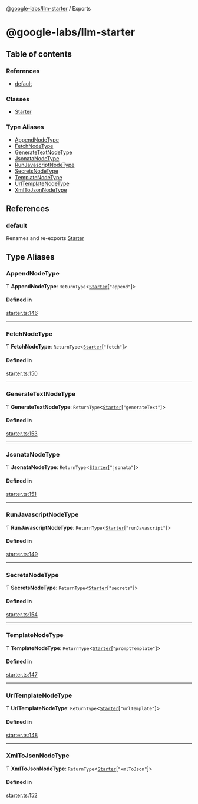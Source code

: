 [@google-labs/llm-starter](README.md) / Exports

# @google-labs/llm-starter

## Table of contents

### References

- [default](modules.md#default)

### Classes

- [Starter](classes/Starter.md)

### Type Aliases

- [AppendNodeType](modules.md#appendnodetype)
- [FetchNodeType](modules.md#fetchnodetype)
- [GenerateTextNodeType](modules.md#generatetextnodetype)
- [JsonataNodeType](modules.md#jsonatanodetype)
- [RunJavascriptNodeType](modules.md#runjavascriptnodetype)
- [SecretsNodeType](modules.md#secretsnodetype)
- [TemplateNodeType](modules.md#templatenodetype)
- [UrlTemplateNodeType](modules.md#urltemplatenodetype)
- [XmlToJsonNodeType](modules.md#xmltojsonnodetype)

## References

### default

Renames and re-exports [Starter](classes/Starter.md)

## Type Aliases

### AppendNodeType

Ƭ **AppendNodeType**: `ReturnType`<[`Starter`](classes/Starter.md)[``"append"``]\>

#### Defined in

[starter.ts:146](https://github.com/Chizobaonorh/labs-prototypes/blob/0d5a680/seeds/llm-starter/src/starter.ts#L146)

___

### FetchNodeType

Ƭ **FetchNodeType**: `ReturnType`<[`Starter`](classes/Starter.md)[``"fetch"``]\>

#### Defined in

[starter.ts:150](https://github.com/Chizobaonorh/labs-prototypes/blob/0d5a680/seeds/llm-starter/src/starter.ts#L150)

___

### GenerateTextNodeType

Ƭ **GenerateTextNodeType**: `ReturnType`<[`Starter`](classes/Starter.md)[``"generateText"``]\>

#### Defined in

[starter.ts:153](https://github.com/Chizobaonorh/labs-prototypes/blob/0d5a680/seeds/llm-starter/src/starter.ts#L153)

___

### JsonataNodeType

Ƭ **JsonataNodeType**: `ReturnType`<[`Starter`](classes/Starter.md)[``"jsonata"``]\>

#### Defined in

[starter.ts:151](https://github.com/Chizobaonorh/labs-prototypes/blob/0d5a680/seeds/llm-starter/src/starter.ts#L151)

___

### RunJavascriptNodeType

Ƭ **RunJavascriptNodeType**: `ReturnType`<[`Starter`](classes/Starter.md)[``"runJavascript"``]\>

#### Defined in

[starter.ts:149](https://github.com/Chizobaonorh/labs-prototypes/blob/0d5a680/seeds/llm-starter/src/starter.ts#L149)

___

### SecretsNodeType

Ƭ **SecretsNodeType**: `ReturnType`<[`Starter`](classes/Starter.md)[``"secrets"``]\>

#### Defined in

[starter.ts:154](https://github.com/Chizobaonorh/labs-prototypes/blob/0d5a680/seeds/llm-starter/src/starter.ts#L154)

___

### TemplateNodeType

Ƭ **TemplateNodeType**: `ReturnType`<[`Starter`](classes/Starter.md)[``"promptTemplate"``]\>

#### Defined in

[starter.ts:147](https://github.com/Chizobaonorh/labs-prototypes/blob/0d5a680/seeds/llm-starter/src/starter.ts#L147)

___

### UrlTemplateNodeType

Ƭ **UrlTemplateNodeType**: `ReturnType`<[`Starter`](classes/Starter.md)[``"urlTemplate"``]\>

#### Defined in

[starter.ts:148](https://github.com/Chizobaonorh/labs-prototypes/blob/0d5a680/seeds/llm-starter/src/starter.ts#L148)

___

### XmlToJsonNodeType

Ƭ **XmlToJsonNodeType**: `ReturnType`<[`Starter`](classes/Starter.md)[``"xmlToJson"``]\>

#### Defined in

[starter.ts:152](https://github.com/Chizobaonorh/labs-prototypes/blob/0d5a680/seeds/llm-starter/src/starter.ts#L152)
